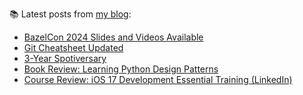 
📚 Latest posts from <a href="https://blog.kartones.net/">my blog</a>:

<!--START_SECTION:blogposts-->
* [BazelCon 2024 Slides and Videos Available](https:&#x2F;&#x2F;blog.kartones.net&#x2F;post&#x2F;bazelcon-2024-slides-and-videos&#x2F;)
* [Git Cheatsheet Updated](https:&#x2F;&#x2F;blog.kartones.net&#x2F;post&#x2F;git-cheatsheet-updated-20241021&#x2F;)
* [3-Year Spotiversary](https:&#x2F;&#x2F;blog.kartones.net&#x2F;post&#x2F;3-year-spotiversary&#x2F;)
* [Book Review: Learning Python Design Patterns](https:&#x2F;&#x2F;blog.kartones.net&#x2F;post&#x2F;book-review-learning-python-design-patterns&#x2F;)
* [Course Review: iOS 17 Development Essential Training (LinkedIn)](https:&#x2F;&#x2F;blog.kartones.net&#x2F;post&#x2F;course-review-ios-17-development-essential-training-linkedin&#x2F;)
<!--END_SECTION:blogposts-->

